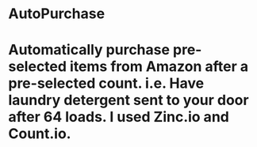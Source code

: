 # AutoPurchase

Automatically purchase pre-selected items from Amazon after a pre-selected count. i.e. Have laundry detergent sent to your door after 64 loads.
I used Zinc.io and Count.io.
=======
